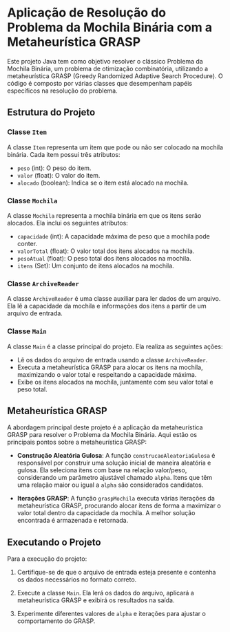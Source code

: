 # Aplicação de Resolução do Problema da Mochila Binária com a Metaheurística GRASP

Este projeto Java tem como objetivo resolver o clássico Problema da Mochila Binária, um problema de otimização combinatória, utilizando a metaheurística GRASP (Greedy Randomized Adaptive Search Procedure). O código é composto por várias classes que desempenham papéis específicos na resolução do problema.

## Estrutura do Projeto

### Classe `Item`

A classe `Item` representa um item que pode ou não ser colocado na mochila binária. Cada item possui três atributos:

- `peso` (int): O peso do item.
- `valor` (float): O valor do item.
- `alocado` (boolean): Indica se o item está alocado na mochila.

### Classe `Mochila`

A classe `Mochila` representa a mochila binária em que os itens serão alocados. Ela inclui os seguintes atributos:

- `capacidade` (int): A capacidade máxima de peso que a mochila pode conter.
- `valorTotal` (float): O valor total dos itens alocados na mochila.
- `pesoAtual` (float): O peso total dos itens alocados na mochila.
- `itens` (Set<Item>): Um conjunto de itens alocados na mochila.

### Classe `ArchiveReader`

A classe `ArchiveReader` é uma classe auxiliar para ler dados de um arquivo. Ela lê a capacidade da mochila e informações dos itens a partir de um arquivo de entrada.

### Classe `Main`

A classe `Main` é a classe principal do projeto. Ela realiza as seguintes ações:

- Lê os dados do arquivo de entrada usando a classe `ArchiveReader`.
- Executa a metaheurística GRASP para alocar os itens na mochila, maximizando o valor total e respeitando a capacidade máxima.
- Exibe os itens alocados na mochila, juntamente com seu valor total e peso total.

## Metaheurística GRASP

A abordagem principal deste projeto é a aplicação da metaheurística GRASP para resolver o Problema da Mochila Binária. Aqui estão os principais pontos sobre a metaheurística GRASP:

- **Construção Aleatória Gulosa**: A função `construcaoAleatoriaGulosa` é responsável por construir uma solução inicial de maneira aleatória e gulosa. Ela seleciona itens com base na relação valor/peso, considerando um parâmetro ajustável chamado `alpha`. Itens que têm uma relação maior ou igual a `alpha` são considerados candidatos.

- **Iterações GRASP**: A função `graspMochila` executa várias iterações da metaheurística GRASP, procurando alocar itens de forma a maximizar o valor total dentro da capacidade da mochila. A melhor solução encontrada é armazenada e retornada.

## Executando o Projeto

Para a execução do projeto:

1. Certifique-se de que o arquivo de entrada esteja presente e contenha os dados necessários no formato correto.

2. Execute a classe `Main`. Ela lerá os dados do arquivo, aplicará a metaheurística GRASP e exibirá os resultados na saída.

3. Experimente diferentes valores de `alpha` e iterações para ajustar o comportamento do GRASP.